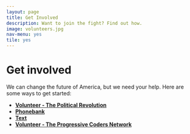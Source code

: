 ```yaml
---
layout: page
title: Get Involved
description: Want to join the fight? Find out how.
image: volunteers.jpg
nav-menu: yes
tile: yes
---
```


# Get involved

We can change the future of America, but we need your help. Here are some ways to get started:

*  **[Volunteer - The Political Revolution](https://polrevvols.herokuapp.com)**
*  **[Phonebank](https://grassrootspb.com)**
*  **[Text](https://textforbernie.com)**
*  **[Volunteer - The Progressive Coders Network](http://progcode.co)**
